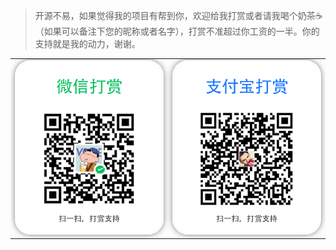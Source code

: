> 开源不易，如果觉得我的项目有帮到你，欢迎给我打赏或者请我喝个奶茶☕（如果可以备注下您的昵称或者名字），打赏不准超过你工资的一半。你的支持就是我的动力，谢谢。

|   |   |
| ------------ | ------------ |
| <img style="max-height:400px;box-shadow: 0 0 10px rgba(0,0,0,0.5);border-radius: 25px;" src="./images/donate/weixin.png"></img> |  <img style="max-height:400px;box-shadow: 0 0 10px rgba(0,0,0,0.5);border-radius: 25px;" src="./images/donate/alipay.png"></img> |